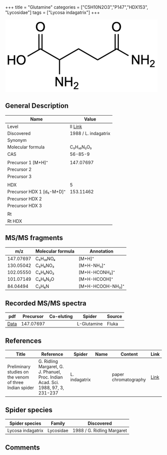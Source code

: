 +++
title = "Glutamine"
categories = ["C5H10N2O3","P147","HDX153",
"Lycosidae"]
tags = ["Lycosa indagatrix"]
+++

![](/img/Glutamine.png)

## General Description

| Name                      | Value                                                       |
|---------------------------|-------------------------------------------------------------|
| Level                     | II [Link](http://massbank.jp/RecordDisplay.jsp?id=PB000467) |
| Discovered                | 1988 / L. indagatrix                                        |
| Synonym                   |                                                             |
| Molecular formula         | C₅H₁₀N₂O₃                                                   |
| CAS                       | 56-85-9                                                     |
|                           |                                                             |
| Precursor 1 [M+H]⁺        | 147.07697                                                   |
| Precursor 2               |                                                             |
| Precursor 3               |                                                             |
|                           |                                                             |
| HDX                       | 5                                                           |
| Precursor HDX 1 [d₅-M+D]⁺ | 153.11462                                                   |
| Precursor HDX 2           |                                                             |
| Precursor HDX 3           |                                                             |
|                           |                                                             |
| Rt                        |                                                             |
| Rt HDX                    |                                                             |

## MS/MS fragments

| m/z       | Molecular formula | Annotation       |
|-----------|-------------------|------------------|
| 147.07697 | C₅H₁₀NO₄          | [M+H]⁺           |
| 130.05042 | C₅H₈NO₃           | [M+H-NH₃]⁺       |
| 102.05550 | C₄H₈NO₂           | [M+H-HCONH₂]⁺    |
| 101.07149 | C₄H₉N₂O           | [M+H-HCOOH]⁺     |
| 84.04494  | C₃H₆N             | [M+H-HCOOH-NH₃]⁺ |

## Recorded MS/MS spectra

| pdf      | Precursor | Co-eluting | Spider      | Source |
|----------|-----------|------------|-------------|--------|
| [Data]() | 147.07697 |            | L-Glutamine | Fluka  |

## References

| Title                                                                                                                                                | Reference                                                                                                                                          | Spider          | Name | Content              | Link                                                             |
|------------------------------------------------------------------------------------------------------------------------------------------------------|----------------------------------------------------------------------------------------------------------------------------------------------------|-----------------|------|----------------------|------------------------------------------------------------------|
| Preliminary studies on the venom of three Indian spider                                                                                    | G. Ridling Margaret, G. J. Phanuel, Proc. Indian Acad. Sci. 1988, 97, 3, 231-237 | L. indagatrix |      | paper chromatography | [Link](https://www.ias.ac.in/article/fulltext/anml/097/03/0231-0237) |

## Spider species

| Spider species    | Family    | Discovered                 |
|-------------------|-----------|----------------------------|
| Lycosa indagatrix | Lycosidae | 1988 / G. Ridling Margaret |

## Comments